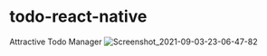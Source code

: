 # todo-react-native
Attractive Todo Manager
![Screenshot_2021-09-03-23-06-47-82](https://user-images.githubusercontent.com/34070314/132046630-108e7954-9305-47b5-a17d-86360e878511.jpg)
